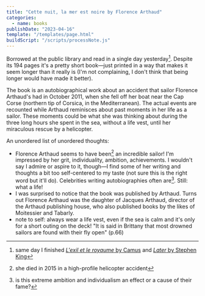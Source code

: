 ```yaml
---
title: "Cette nuit, la mer est noire by Florence Arthaud"
categories:
  - name: books
publishDate: "2023-04-16"
template: "/templates/page.html"
buildScript: "/scripts/processNote.js"
---
```


Borrowed at the public library and read in a single day yesterday[^1]. Despite its 194 pages it's a pretty short book—just printed in a way that makes it seem longer than it really is (I'm not complaining, I don't think that being longer would have made it better).

The book is an autobiographical work about an accident that sailor Florence Arthaud's had in October 2011, when she fell off her boat near the Cap Corse (northern tip of Corsica, in the Mediterranean). The actual events are recounted while Arthaud reminisces about past moments in her life as a sailor. These moments could be what she was thinking about during the three long hours she spent in the sea, without a life vest, until her miraculous rescue by a helicopter.

An unordered list of unordered thoughts:

- Florence Arthaud seems to have been[^2] an incredible sailor! I'm impressed by her grit, individuality, ambition, achievements. I wouldn't say I admire or aspire to it, though—I find some of her writing and thoughts a bit too self-centered to my taste (not sure this is the right word but it'll do). Celebrities writing autobiographies often are[^3]. Still: what a life!
- I was surprised to notice that the book was published by Arthaud. Turns out Florence Arthaud was the daughter of Jacques Arthaud, director of the Arthaud publishing house, who also published books by the likes of Moitessier and Tabarly.
- note to self: always wear a life vest, even if the sea is calm and it's only for a short outing on the deck! "It is said in Brittany that most drowned sailors are found with their fly open" (p.66)

[^1]: same day I finished [_L'exil et le royaume_ by Camus](/notes/l-exil-et-le-royaume-by-albert-camus/) and [_Later_ by Stephen King](/notes/later-by-stephen-king/)
[^2]: she died in 2015 in a high-profile helicopter accident
[^3]: is this extreme ambition and individualism an effect or a cause of their fame?
